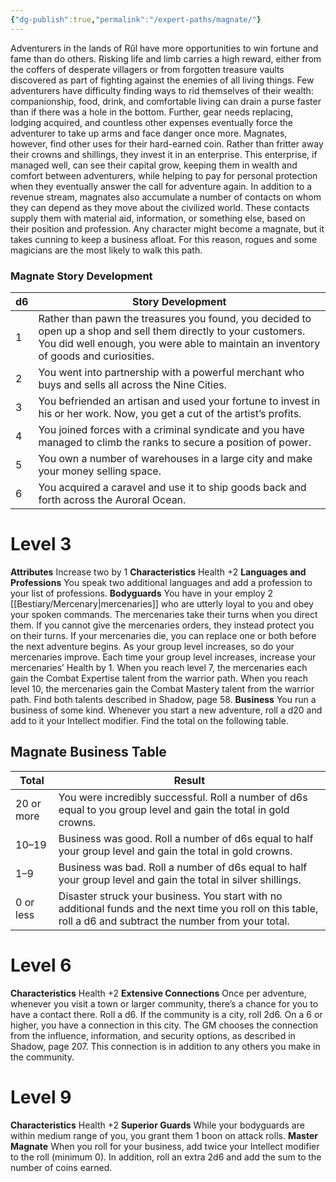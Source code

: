 ```yaml
---
{"dg-publish":true,"permalink":"/expert-paths/magnate/"}
---
```


Adventurers in the lands of Rûl have more opportunities to win fortune and fame than do others. Risking life and limb carries a high reward, either from the coffers of desperate villagers or from forgotten treasure vaults discovered as part of fighting against the enemies of all living things.
Few adventurers have difficulty finding ways to rid themselves of their wealth: companionship, food, drink, and comfortable living can drain a purse faster than if there was a hole in the bottom. Further, gear needs replacing, lodging acquired, and countless other expenses eventually force the adventurer to take up arms and face danger once more.
Magnates, however, find other uses for their hard-earned coin. Rather than fritter away their crowns and shillings, they invest it in an enterprise. This enterprise, if managed well, can see their capital grow, keeping them in wealth and comfort between adventurers, while helping to pay for personal protection when they eventually answer the call for adventure again. In addition to a revenue stream, magnates also accumulate a number of contacts on whom they can depend as they move about the civilized world. These contacts supply them with material aid, information, or something else, based on their position and profession.
Any character might become a magnate, but it takes cunning to keep a business afloat. For this reason, rogues and some magicians are the most likely to walk this path.
### Magnate Story Development

| d6  | Story Development                                                                                                                                                                                       |
| --- | ------------------------------------------------------------------------------------------------------------------------------------------------------------------------------------------------------- |
| 1   | Rather than pawn the treasures you found, you decided to open up a shop and sell them directly to your customers. You did well enough, you were able to maintain an inventory of goods and curiosities. |
| 2   | You went into partnership with a powerful merchant who buys and sells all across the Nine Cities.                                                                                                       |
| 3   | You befriended an artisan and used your fortune to invest in his or her work. Now, you get a cut of the artist’s profits.                                                                               |
| 4   | You joined forces with a criminal syndicate and you have managed to climb the ranks to secure a position of power.                                                                                      |
| 5   | You own a number of warehouses in a large city and make your money selling space.                                                                                                                       |
| 6   | You acquired a caravel and use it to ship goods back and forth across the Auroral Ocean.                                                                                                                |
# Level 3
**Attributes** Increase two by 1
**Characteristics** Health +2
**Languages and Professions** You speak two additional languages and add a profession to your list of professions.
**Bodyguards** You have in your employ 2 [[Bestiary/Mercenary\|mercenaries]] who are utterly loyal to you and obey your spoken commands. The mercenaries take their turns when you direct them. If you cannot give the mercenaries orders, they instead protect you on their turns. If your mercenaries die, you can replace one or both before the next adventure begins.
As your group level increases, so do your mercenaries improve. Each time your group level increases, increase your mercenaries’ Health by 1. When you reach level 7, the mercenaries each gain the Combat Expertise talent from the warrior path. When you reach level 10, the mercenaries gain the Combat Mastery talent from the warrior path. Find both talents described in Shadow, page 58.
**Business** You run a business of some kind. Whenever you start a new adventure, roll a d20 and add to it your Intellect modifier. Find the total on the following table.
## Magnate Business Table

| Total      | Result                                                                                                                                                         |
| ---------- | -------------------------------------------------------------------------------------------------------------------------------------------------------------- |
| 20 or more | You were incredibly successful. Roll a number of d6s equal to you group level and gain the total in gold crowns.                                               |
| 10–19      | Business was good. Roll a number of d6s equal to half your group level and gain the total in gold crowns.                                                      |
| 1–9        | Business was bad. Roll a number of d6s equal to half your group level and gain the total in silver shillings.                                                  |
| 0 or less  | Disaster struck your business. You start with no additional funds and the next time you roll on this table, roll a d6 and subtract the number from your total. |
# Level 6
**Characteristics** Health +2
**Extensive Connections** Once per adventure, whenever you visit a town or larger community, there’s a chance for you to have a contact there. Roll a d6. If the community is a city, roll 2d6. On a 6 or higher, you have a connection in this city. The GM chooses the connection from the influence, information, and security options, as described in Shadow, page 207. This connection is in addition to any others you make in the community.
# Level 9
**Characteristics** Health +2
**Superior Guards** While your bodyguards are within medium range of you, you grant them 1 boon on attack rolls.
**Master Magnate** When you roll for your business, add twice your Intellect modifier to the roll (minimum 0).
In addition, roll an extra 2d6 and add the sum to the number of coins earned.